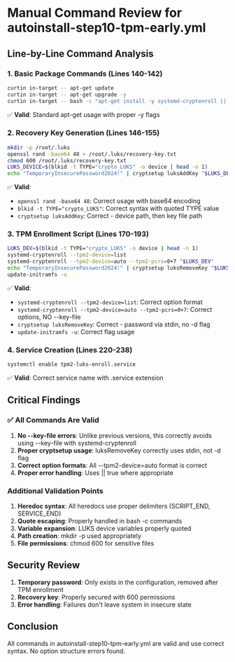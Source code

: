 # Manual Command Review for autoinstall-step10-tpm-early.yml

## Line-by-Line Command Analysis

### 1. Basic Package Commands (Lines 140-142)
```bash
curtin in-target -- apt-get update
curtin in-target -- apt-get upgrade -y  
curtin in-target -- bash -c "apt-get install -y systemd-cryptenroll || echo Warning: systemd-cryptenroll not available"
```
✅ **Valid**: Standard apt-get usage with proper -y flags

### 2. Recovery Key Generation (Lines 146-155)
```bash
mkdir -p /root/.luks
openssl rand -base64 48 > /root/.luks/recovery-key.txt
chmod 600 /root/.luks/recovery-key.txt
LUKS_DEVICE=$(blkid -t TYPE="crypto_LUKS" -o device | head -n 1)
echo "TemporaryInsecurePassword2024!" | cryptsetup luksAddKey "$LUKS_DEVICE" /root/.luks/recovery-key.txt
```
✅ **Valid**: 
- `openssl rand -base64 48`: Correct usage with base64 encoding
- `blkid -t TYPE="crypto_LUKS"`: Correct syntax with quoted TYPE value
- `cryptsetup luksAddKey`: Correct - device path, then key file path

### 3. TPM Enrollment Script (Lines 170-193)
```bash
LUKS_DEV=$(blkid -t TYPE="crypto_LUKS" -o device | head -n 1)
systemd-cryptenroll --tpm2-device=list
systemd-cryptenroll --tpm2-device=auto --tpm2-pcrs=0+7 "$LUKS_DEV"
echo "TemporaryInsecurePassword2024!" | cryptsetup luksRemoveKey "$LUKS_DEV" || true
update-initramfs -u
```
✅ **Valid**:
- `systemd-cryptenroll --tpm2-device=list`: Correct option format
- `systemd-cryptenroll --tpm2-device=auto --tpm2-pcrs=0+7`: Correct options, NO --key-file
- `cryptsetup luksRemoveKey`: Correct - password via stdin, no -d flag
- `update-initramfs -u`: Correct flag usage

### 4. Service Creation (Lines 220-238)
```bash
systemctl enable tpm2-luks-enroll.service
```
✅ **Valid**: Correct service name with .service extension

## Critical Findings

### ✅ All Commands Are Valid

1. **No --key-file errors**: Unlike previous versions, this correctly avoids using --key-file with systemd-cryptenroll
2. **Proper cryptsetup usage**: luksRemoveKey correctly uses stdin, not -d flag
3. **Correct option formats**: All --tpm2-device=auto format is correct
4. **Proper error handling**: Uses || true where appropriate

### Additional Validation Points

1. **Heredoc syntax**: All heredocs use proper delimiters (SCRIPT_END, SERVICE_END)
2. **Quote escaping**: Properly handled in bash -c commands
3. **Variable expansion**: LUKS device variables properly quoted
4. **Path creation**: mkdir -p used appropriately
5. **File permissions**: chmod 600 for sensitive files

## Security Review

1. **Temporary password**: Only exists in the configuration, removed after TPM enrollment
2. **Recovery key**: Properly secured with 600 permissions
3. **Error handling**: Failures don't leave system in insecure state

## Conclusion

All commands in autoinstall-step10-tpm-early.yml are valid and use correct syntax. No option structure errors found.